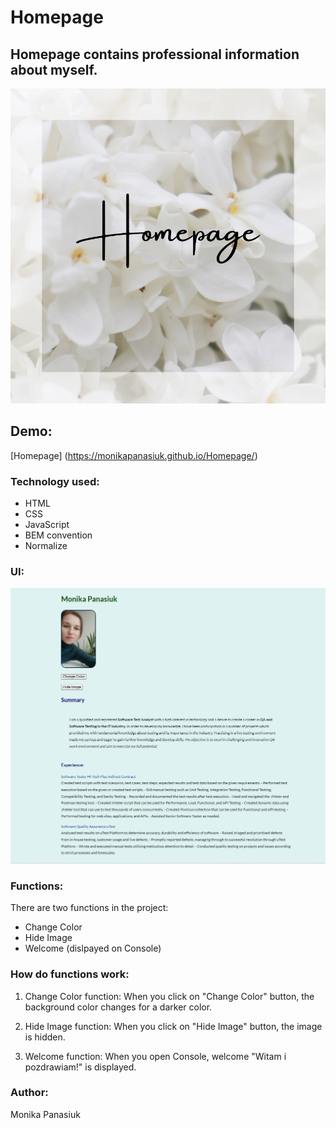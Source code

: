 # Homepage
## Homepage contains professional information about myself. 
![Homepage](https://github.com/MonikaPanasiuk/Homepage/blob/main/images/Monika%20(1).png?raw=true)
## Demo:
[Homepage] (https://monikapanasiuk.github.io/Homepage/)
### Technology used:
- HTML
- CSS
- JavaScript
- BEM convention
- Normalize
### UI:
![Homepage](https://raw.githubusercontent.com/MonikaPanasiuk/Homepage/1778c207222f6b8c4862f26c269abe6c046a8f7e/images/m..png)
### Functions:
There are two functions in the project:
- Change Color
- Hide Image
- Welcome (dislpayed on Console)
### How do functions work:
1. Change Color function:
When you click on "Change Color" button, the background color changes for a darker color. 

2. Hide Image function:
When you click on "Hide Image" button, the image is hidden. 

3. Welcome function:
When you open Console, welcome "Witam i pozdrawiam!" is displayed.

### Author:
Monika Panasiuk

